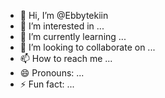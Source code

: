 - 👋 Hi, I’m @Ebbytekiin
- 👀 I’m interested in ...
- 🌱 I’m currently learning ...
- 💞️ I’m looking to collaborate on ...
- 📫 How to reach me ...
- 😄 Pronouns: ...
- ⚡ Fun fact: ...

<!---
Ebbytekiin/Ebbytekiin is a ✨ special ✨ repository because its `README.md` (this file) appears on your GitHub profile.
You can click the Preview link to take a look at your changes.
--->
